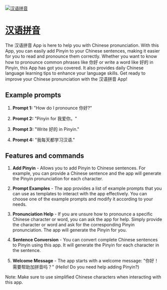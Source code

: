 [![汉语拼音](https://files.oaiusercontent.com/file-aOtcEF2x9khVllKznRz3u4si?se=2123-10-17T04%3A01%3A14Z&sp=r&sv=2021-08-06&sr=b&rscc=max-age%3D31536000%2C%20immutable&rscd=attachment%3B%20filename%3D92be1c1a-c64c-475a-9221-2d2222ce90b9.png&sig=ZO0nhddTQI%2B7WJmYCET3gV31w6Eid/YkDrUebGdOBFs%3D)](https://chat.openai.com/g/g-3XRmFBfRX-yi-yu-pin-yin)

# [汉语拼音](https://chat.openai.com/g/g-3XRmFBfRX-yi-yu-pin-yin)

The 汉语拼音 App is here to help you with Chinese pronunciation. With this App, you can easily add Pinyin to your Chinese sentences, making it easier for you to read and pronounce them correctly. Whether you want to know how to pronounce common phrases like 你好 or write a word like 好的 in Pinyin, this App has got you covered. It also provides daily Chinese language learning tips to enhance your language skills. Get ready to improve your Chinese pronunciation with the 汉语拼音 App!

## Example prompts

1. **Prompt 1:** "How do I pronounce 你好?"

2. **Prompt 2:** "Pinyin for 我爱你。"

3. **Prompt 3:** "Write 好的 in Pinyin."

4. **Prompt 4:** "我每天都学习汉语."

## Features and commands

1. **Add Pinyin** - Allows you to add Pinyin to Chinese sentences. For example, you can provide a Chinese sentence and the app will generate the Pinyin pronunciation for each character.

2. **Prompt Examples** - The app provides a list of example prompts that you can use as templates to interact with the app effectively. You can choose one of the example prompts and modify it according to your needs.

3. **Pronunciation Help** - If you are unsure how to pronounce a specific Chinese character or word, you can ask the app for help. Simply provide the character or word and ask for the corresponding Pinyin pronunciation. The app will generate the Pinyin for you.

4. **Sentence Conversion** - You can convert complete Chinese sentences to Pinyin using this app. It will generate the Pinyin for each character in the sentence.

5. **Welcome Message** - The app starts with a welcome message: "你好！需要帮助加拼音吗？" (Hello! Do you need help adding Pinyin?)

Note: Make sure to use simplified Chinese characters when interacting with this app.